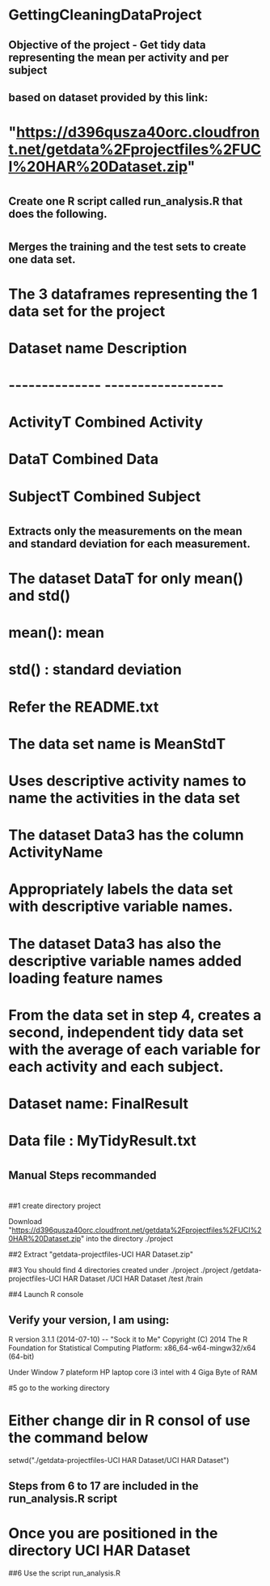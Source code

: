 GettingCleaningDataProject
==========================

## Objective of the project - Get tidy data representing the mean per activity and per subject
## based on dataset provided by this link: 
#   "https://d396qusza40orc.cloudfront.net/getdata%2Fprojectfiles%2FUCI%20HAR%20Dataset.zip"
#

## Create one R script called run_analysis.R that does the following. 
#
## Merges the training and the test sets to create one data set.
#   The 3 dataframes representing the 1 data set for the project
#     Dataset name        Description
#     --------------      ------------------
#     ActivityT           Combined Activity
#     DataT               Combined Data
#     SubjectT            Combined Subject
#
##  Extracts only the measurements on the mean and standard deviation for each measurement. 
#   The dataset DataT for only mean() and std()
#      mean():  mean
#       std() :  standard deviation
#       Refer the README.txt
#    The data set name is MeanStdT
#
#   Uses descriptive activity names to name the activities in the data set
#   The dataset Data3 has the column ActivityName
#
#   Appropriately labels the data set with descriptive variable names. 
#   The dataset Data3 has also the descriptive variable names added loading feature names
#
#   From the data set in step 4, creates a second, independent tidy data set with the average of each variable for each activity and each subject. 
#     Dataset name: FinalResult
#     Data file   : MyTidyResult.txt
#
#
## Manual Steps recommanded
#
##1 create directory project

Download "https://d396qusza40orc.cloudfront.net/getdata%2Fprojectfiles%2FUCI%20HAR%20Dataset.zip"
into the directory ./project

##2 Extract "getdata-projectfiles-UCI HAR Dataset.zip"

##3 You should find 4 directories created under ./project
 ./project
    /getdata-projectfiles-UCI HAR Dataset
      /UCI HAR Dataset
        /test
        /train

##4 Launch R console

   Verify your version, I am using:
   --------------------------------
   R version 3.1.1 (2014-07-10) -- "Sock it to Me"
   Copyright (C) 2014 The R Foundation for Statistical Computing
   Platform: x86_64-w64-mingw32/x64 (64-bit)

   Under Window 7 plateform HP laptop core i3 intel with 4 Giga Byte of RAM

#5  go to the working directory
#   Either change dir in R consol of use the command below
setwd("./getdata-projectfiles-UCI HAR Dataset/UCI HAR Dataset")


## Steps from 6 to 17 are included in the run_analysis.R script
#  Once you are positioned in the directory UCI HAR Dataset

##6 Use the script run_analysis.R

